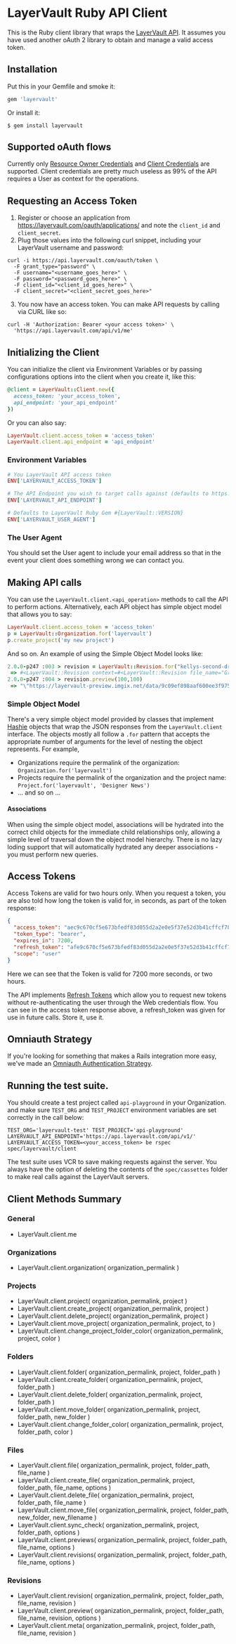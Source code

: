 # LayerVault Ruby API Client

This is the Ruby client library that wraps the [LayerVault API](https://github.com/layervault/api). It assumes you have used another oAuth 2 library to obtain and manage a valid access token.

## Installation

Put this in your Gemfile and smoke it:

```ruby
gem 'layervault'
```

Or install it:

```shell
$ gem install layervault
```

## Supported oAuth flows

Currently only [Resource Owner Credentials](https://github.com/applicake/doorkeeper/wiki/Using-Resource-Owner-Password-Credentials-flow) and [Client Credentials](https://github.com/applicake/doorkeeper/wiki/Client-Credentials-flow) are supported. Client credentials are pretty much useless as 99% of the API requires a User as context for the operations.

## Requesting an Access Token

1. Register or choose an application from https://layervault.com/oauth/applications/ and note the `client_id` and `client_secret`.
2. Plug those values into the following curl snippet, including your LayerVault username and password:

```
curl -i https://api.layervault.com/oauth/token \
  -F grant_type="password" \
  -F username="<username_goes_here>" \
  -F password="<password_goes_here>" \
  -F client_id="<client_id_goes_here>" \
  -F client_secret="<client_secret_goes_here>"
```
3. You now have an access token. You can make API requests by calling via CURL like so:

```
curl -H 'Authorization: Bearer <your access token>' \
  'https://api.layervault.com/api/v1/me'
```

## Initializing the Client

You can initialize the client via Environment Variables or by passing configurations options into the client when you create it, like this:

``` ruby
@client = LayerVault::Client.new({
  access_token: 'your_access_token',
  api_endpoint: 'your_api_endpoint'
})
```

Or you can also say:

``` ruby
LayerVault.client.access_token = 'access_token'
LayerVault.client.api_endpoint = 'api_endpoint'
```

### Environment Variables

``` ruby
# You LayerVault API access token
ENV['LAYERVAULT_ACCESS_TOKEN']

# The API Endpoint you wish to target calls against (defaults to https://api.layervault.com/api/v1/)
ENV['LAYERVAULT_API_ENDPOINT']

# Defaults to LayerVault Ruby Gem #{LayerVault::VERSION}
ENV['LAYERVAULT_USER_AGENT']
```

### The User Agent

You should set the User agent to include your email address so that in the event your client does something wrong we can contact you.

## Making API calls

You can use the `LayerVault.client.<api_operation>` methods to call the API to perform actions. Alternatively, each API object has simple object model that allows you to say:

``` ruby
LayerVault.client.access_token = 'access_token'
p = LayerVault::Organization.for('layervault')
p.create_project('my new project')
```

And so on. An example of using the Simple Object Model looks like:

```ruby
2.0.0-p247 :003 > revision = LayerVault::Revision.for("kellys-second-dropbox-test-org", 'Third Project', '', 'Grîeps.psd', 1)
 => #<LayerVault::Revision context=#<LayerVault::Revision file_name="Grîeps.psd" folder_path="" organization="kellys-second-dropbox-test-org" project="Third Project" revision=1> deleted_at=nil download_url="https://layervault.com/files/download_node/BghUzqVDpJ" full_url="https://layervault.com/kellys-second-dropbox-test-org/Third%20Project/Gr%C3%AEeps.psd" local_path="~/LayerVault/Third Project/Grîeps.psd" md5=nil modified_at="2013-11-22T01:59:11Z" name="Grîeps.psd" revision_number=4 revisions=[#<LayerVault::Revision created_at="2013-11-20T23:24:54Z" download_url="https://layervault.com/files/download_node/QH1QqU1SjS" full_url="https://layervault.com/kellys-second-dropbox-test-org/Third%20Project/Gr%C3%AEeps.psd/1" id=nil md5=nil revision_number=1 shortened_url="http://lyrv.lt/QH1QqU1SjS" tree_revision_id=732917 updated_at="2013-11-20T23:25:16Z">, #<LayerVault::Revision created_at="2013-11-20T23:25:30Z" download_url="https://layervault.com/files/download_node/7xXIVAriIQ" full_url="https://layervault.com/kellys-second-dropbox-test-org/Third%20Project/Gr%C3%AEeps.psd/2" id=nil md5=nil revision_number=2 shortened_url="http://lyrv.lt/7xXIVAriIQ" tree_revision_id=732922 updated_at="2013-11-20T23:26:02Z">, #<LayerVault::Revision created_at="2013-11-20T23:26:07Z" download_url="https://layervault.com/files/download_node/InR5lHOx6k" full_url="https://layervault.com/kellys-second-dropbox-test-org/Third%20Project/Gr%C3%AEeps.psd/3" id=nil md5=nil revision_number=3 shortened_url="http://lyrv.lt/InR5lHOx6k" tree_revision_id=732926 updated_at="2013-11-20T23:26:30Z">, #<LayerVault::Revision created_at="2013-11-22T01:59:11Z" download_url="https://layervault.com/files/download_node/BghUzqVDpJ" full_url="https://layervault.com/kellys-second-dropbox-test-org/Third%20Project/Gr%C3%AEeps.psd/4" id=nil md5=nil revision_number=4 shortened_url="http://lyrv.lt/BghUzqVDpJ" tree_revision_id=737792 updated_at="2013-11-22T01:59:33Z">] shortened_url="http://lyrv.lt/sDNUs3aXGR" updated_at="2013-11-22T01:59:33Z">
2.0.0-p247 :004 > revision.preview(100,100)
 => "\"https://layervault-preview.imgix.net/data/9c09ef898aaf600ee3f9750b8aa6157a?w=100&h=100&s=998b23bd5d90d105a9b2a4c3ef082506\""
 ```

### Simple Object Model

There's a very simple object model provided by classes that implement [Hashie](https://github.com/intridea/hashie) objects that wrap the JSON responses from the ```LayerVault.client``` interface. The objects mostly all follow a ```.for``` pattern that accepts the appropriate number of arguments for the level of nesting the object represents. For example,

  - Organizations require the permalink of the organization: ```Organization.for('layervault')```
  - Projects require the permalink of the organization and the project name: ```Project.for('layervault', 'Designer News')```
  - ... and so on ...

#### Associations

When using the simple object model, associations will be hydrated into the correct child objects for the immediate child relationships only, allowing a simple level of traversal down the object model hierarchy. There is no lazy loding support that will automatically hydrated any deeper associations - you must perform new queries.

## Access Tokens

Access Tokens are valid for two hours only. When you request a token, you are also told how long the token is valid for, in seconds, as part of the token response:

``` json
{
  "access_token": "aec9c670cf5e673bfedf83d055d2a2e0e5f37e52d3b41cffcf7874f73a7458bf",
  "token_type": "bearer",
  "expires_in": 7200,
  "refresh_token": "afe9c670cf5e673bfedf83d055d2a2e0e5f37e52d3b41cffcf7874f73a7458bf",
  "scope": "user"
}
```

Here we can see that the Token is valid for 7200 more seconds, or two hours.

The API implements [Refresh Tokens](https://github.com/applicake/doorkeeper/wiki/Enable-Refresh-Token-Credentials) which allow you to request new tokens without re-authenticating the user through the Web credentials flow. You can see in the access token response above, a refresh_token was given for use in future calls. Store it, use it.

## Omniauth Strategy

If you're looking for something that makes a Rails integration more easy, we've made an [Omniauth Authentication Strategy](https://github.com/layervault/omniauth-layervault).

## Running the test suite.

You should create a test project called ```api-playground``` in your Organization. and make sure ```TEST_ORG``` and ```TEST_PROJECT``` environment variables are set correctly in the call below:

```TEST_ORG='layervault-test' TEST_PROJECT='api-playground' LAYERVAULT_API_ENDPOINT='https://api.layervault.com/api/v1/' LAYERVAULT_ACCESS_TOKEN=<your_access_token> be rspec spec/layervault/client ```

The test suite uses VCR to save making requests against the server. You always have the option of deleting the contents of the ```spec/cassettes``` folder to make real calls against the LayerVault servers.

## Client Methods Summary

### General
  - LayerVault.client.me

### Organizations

  - LayerVault.client.organization( organization_permalink )

### Projects
  - LayerVault.client.project( organization_permalink, project )
  - LayerVault.client.create_project( organization_permalink, project )
  - LayerVault.client.delete_project( organization_permalink, project )
  - LayerVault.client.move_project( organization_permalink, project, to )
  - LayerVault.client.change_project_folder_color( organization_permalink, project, color )

### Folders
  - LayerVault.client.folder( organization_permalink, project, folder_path )
  - LayerVault.client.create_folder( organization_permalink, project, folder_path )
  - LayerVault.client.delete_folder( organization_permalink, project, folder_path )
  - LayerVault.client.move_folder( organization_permalink, project, folder_path, new_folder )
  - LayerVault.client.change_folder_color( organization_permalink, project, folder_path, color )

### Files
  - LayerVault.client.file( organization_permalink, project, folder_path, file_name )
  - LayerVault.client.create_file( organization_permalink, project, folder_path, file_name, options )
  - LayerVault.client.delete_file( organization_permalink, project, folder_path, file_name )
  - LayerVault.client.move_file( organization_permalink, project, folder_path, new_folder, new_filename )
  - LayerVault.client.sync_check( organization_permalink, project, folder_path, options )
  - LayerVault.client.previews( organization_permalink, project, folder_path, file_name, options )
  - LayerVault.client.revisions( organization_permalink, project, folder_path, file_name, options )

### Revisions
  - LayerVault.client.revision( organization_permalink, project, folder_path, file_name, revision )
  - LayerVault.client.preview( organization_permalink, project, folder_path, file_name, revision, options )
  - LayerVault.client.meta( organization_permalink, project, folder_path, file_name, revision )

